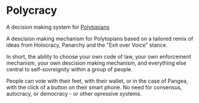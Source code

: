 # Polycracy

A decision making system for [Polytopians](https://en.oxforddictionaries.com/definition/polytopian)

A descision making mechanism for Polytopians based on a tailored remix of ideas from Holocracy, Panarchy and the "Exit over Voice" stance.

In short, the ability to choose your own code of law, your own enforcement mechanism, your own descision making mechanism, and everything else central to self-sovreignity within a group of people.

People can vote with their feet, with their wallet, or in the case of Pangea, with the click of a button on their smart phone. No need for consensus, autocracy, or democracy - or other opressive systems.
